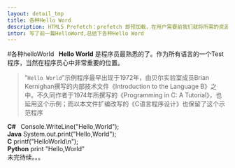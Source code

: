 ```yaml
---
layout: detail_tmp
title: 各种Hello Word
description: HTML5 Prefetch：prefetch 即预加载，在用户需要前我们就将所需的资源加载完毕。
intor: 写了前一篇HelloWord,总结下各种Hello Word
---
```


#各种helloWorld
&ensp;**Hello World** 是程序员最熟悉的了。作为所有语言的一个Test程序，当然在程序员心中非常重要的位置。
>“``Hello World``”示例程序最早出现于1972年，由贝尔实验室成员Brian Kernighan撰写的内部技术文件《Introduction to the Language B》之中。不久同作者于1974年所撰写的《Programming in C: A Tutorial》，也延用这个示例；而以本文件扩编改写的《C语言程序设计》也保留了这个示范程序

 **C#** &ensp;Console.WriteLine("Hello,World");  
 **Java** System.out.print("Hello,World");  
 **C** printf("HelloWorld\n");  
 **Python** print "Hello,World"  
 未完待续。。。
 
